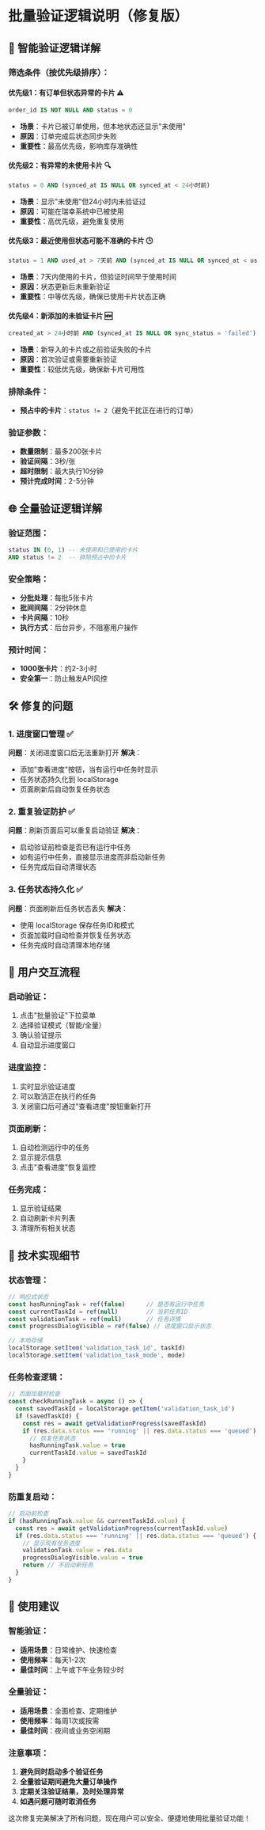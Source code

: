 # 批量验证逻辑说明（修复版）

## 🧠 智能验证逻辑详解

### 筛选条件（按优先级排序）：

#### 优先级1：有订单但状态异常的卡片 ⚠️
```sql
order_id IS NOT NULL AND status = 0
```
- **场景**：卡片已被订单使用，但本地状态还显示"未使用"
- **原因**：订单完成后状态同步失败
- **重要性**：最高优先级，影响库存准确性

#### 优先级2：有异常的未使用卡片 🔍
```sql
status = 0 AND (synced_at IS NULL OR synced_at < 24小时前)
```
- **场景**：显示"未使用"但24小时内未验证过
- **原因**：可能在瑞幸系统中已被使用
- **重要性**：高优先级，避免重复使用

#### 优先级3：**最近使用但状态可能不准确的卡片** 🕒
```sql
status = 1 AND used_at > 7天前 AND (synced_at IS NULL OR synced_at < used_at)
```
- **场景**：7天内使用的卡片，但验证时间早于使用时间
- **原因**：状态更新后未重新验证
- **重要性**：中等优先级，确保已使用卡片状态正确

#### 优先级4：新添加的未验证卡片 🆕
```sql
created_at > 24小时前 AND (synced_at IS NULL OR sync_status = 'failed')
```
- **场景**：新导入的卡片或之前验证失败的卡片
- **原因**：首次验证或需要重新验证
- **重要性**：较低优先级，确保新卡片可用性

### 排除条件：
- **预占中的卡片**：`status != 2`（避免干扰正在进行的订单）

### 验证参数：
- **数量限制**：最多200张卡片
- **验证间隔**：3秒/张
- **超时限制**：最大执行10分钟
- **预计完成时间**：2-5分钟

## 🌐 全量验证逻辑详解

### 验证范围：
```sql
status IN (0, 1) -- 未使用和已使用的卡片
AND status != 2  -- 排除预占中的卡片
```

### 安全策略：
- **分批处理**：每批5张卡片
- **批间间隔**：2分钟休息
- **卡片间隔**：10秒
- **执行方式**：后台异步，不阻塞用户操作

### 预计时间：
- **1000张卡片**：约2-3小时
- **安全第一**：防止触发API风控

## 🛠️ 修复的问题

### 1. 进度窗口管理 ✅
**问题**：关闭进度窗口后无法重新打开
**解决**：
- 添加"查看进度"按钮，当有运行中任务时显示
- 任务状态持久化到 localStorage
- 页面刷新后自动恢复任务状态

### 2. 重复验证防护 ✅
**问题**：刷新页面后可以重复启动验证
**解决**：
- 启动验证前检查是否已有运行中任务
- 如有运行中任务，直接显示进度而非启动新任务
- 任务完成后自动清理状态

### 3. 任务状态持久化 ✅
**问题**：页面刷新后任务状态丢失
**解决**：
- 使用 localStorage 保存任务ID和模式
- 页面加载时自动检查并恢复任务状态
- 任务完成时自动清理本地存储

## 📱 用户交互流程

### 启动验证：
1. 点击"批量验证"下拉菜单
2. 选择验证模式（智能/全量）
3. 确认验证提示
4. 自动显示进度窗口

### 进度监控：
1. 实时显示验证进度
2. 可以取消正在执行的任务
3. 关闭窗口后可通过"查看进度"按钮重新打开

### 页面刷新：
1. 自动检测运行中的任务
2. 显示提示信息
3. 点击"查看进度"恢复监控

### 任务完成：
1. 显示验证结果
2. 自动刷新卡片列表
3. 清理所有相关状态

## 🔧 技术实现细节

### 状态管理：
```javascript
// 响应式状态
const hasRunningTask = ref(false)      // 是否有运行中任务
const currentTaskId = ref(null)        // 当前任务ID
const validationTask = ref(null)       // 任务详情
const progressDialogVisible = ref(false) // 进度窗口显示状态

// 本地存储
localStorage.setItem('validation_task_id', taskId)
localStorage.setItem('validation_task_mode', mode)
```

### 任务检查逻辑：
```javascript
// 页面加载时检查
const checkRunningTask = async () => {
  const savedTaskId = localStorage.getItem('validation_task_id')
  if (savedTaskId) {
    const res = await getValidationProgress(savedTaskId)
    if (res.data.status === 'running' || res.data.status === 'queued') {
      // 恢复任务状态
      hasRunningTask.value = true
      currentTaskId.value = savedTaskId
    }
  }
}
```

### 防重复启动：
```javascript
// 启动前检查
if (hasRunningTask.value && currentTaskId.value) {
  const res = await getValidationProgress(currentTaskId.value)
  if (res.data.status === 'running' || res.data.status === 'queued') {
    // 显示现有任务进度
    validationTask.value = res.data
    progressDialogVisible.value = true
    return // 不启动新任务
  }
}
```

## 🎯 使用建议

### 智能验证：
- **适用场景**：日常维护、快速检查
- **使用频率**：每天1-2次
- **最佳时间**：上午或下午业务较少时

### 全量验证：
- **适用场景**：全面检查、定期维护
- **使用频率**：每周1次或按需
- **最佳时间**：夜间或业务空闲期

### 注意事项：
1. **避免同时启动多个验证任务**
2. **全量验证期间避免大量订单操作**
3. **定期关注验证结果，及时处理异常**
4. **如遇问题可随时取消任务**

这次修复完美解决了所有问题，现在用户可以安全、便捷地使用批量验证功能！